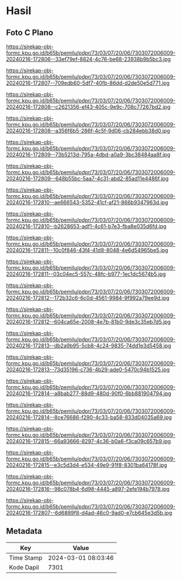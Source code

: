 # Hasil

## Foto C Plano

https://sirekap-obj-formc.kpu.go.id/b65b/pemilu/pdpr/73/03/07/20/06/7303072006009-20240216-172806--33ef79ef-8824-4c76-be68-23938b9b5bc3.jpg

https://sirekap-obj-formc.kpu.go.id/b65b/pemilu/pdpr/73/03/07/20/06/7303072006009-20240216-172807--709edb60-5df7-40fb-86dd-d2de50e5d771.jpg

https://sirekap-obj-formc.kpu.go.id/b65b/pemilu/pdpr/73/03/07/20/06/7303072006009-20240216-172808--c2621356-ef43-405c-9e9c-708c77267bd2.jpg

https://sirekap-obj-formc.kpu.go.id/b65b/pemilu/pdpr/73/03/07/20/06/7303072006009-20240216-172808--a356f6b5-286f-4c5f-9d06-cb284ebb38d0.jpg

https://sirekap-obj-formc.kpu.go.id/b65b/pemilu/pdpr/73/03/07/20/06/7303072006009-20240216-172809--73b5213d-795a-4dbd-a0a9-3bc38484aa8f.jpg

https://sirekap-obj-formc.kpu.go.id/b65b/pemilu/pdpr/73/03/07/20/06/7303072006009-20240216-172809--648b55bc-5aa7-4c31-abd2-85ad11e4486f.jpg

https://sirekap-obj-formc.kpu.go.id/b65b/pemilu/pdpr/73/03/07/20/06/7303072006009-20240216-172810--ae666543-5352-41cf-af21-866b9347963d.jpg

https://sirekap-obj-formc.kpu.go.id/b65b/pemilu/pdpr/73/03/07/20/06/7303072006009-20240216-172810--b2628653-adf1-4c61-b7e3-fba8e035d6fd.jpg

https://sirekap-obj-formc.kpu.go.id/b65b/pemilu/pdpr/73/03/07/20/06/7303072006009-20240216-172811--10c0f846-43f4-41d8-8048-4e6d54965be5.jpg

https://sirekap-obj-formc.kpu.go.id/b65b/pemilu/pdpr/73/03/07/20/06/7303072006009-20240216-172811--03c04ec5-557c-48fc-b977-1ec1dc5674b5.jpg

https://sirekap-obj-formc.kpu.go.id/b65b/pemilu/pdpr/73/03/07/20/06/7303072006009-20240216-172812--172b32c6-6c0d-4561-9984-9f992a79ee9d.jpg

https://sirekap-obj-formc.kpu.go.id/b65b/pemilu/pdpr/73/03/07/20/06/7303072006009-20240216-172812--604ca65e-2008-4e7b-81b0-9de3c35eb7d5.jpg

https://sirekap-obj-formc.kpu.go.id/b65b/pemilu/pdpr/73/03/07/20/06/7303072006009-20240216-172813--db2a9b95-5cb8-4c24-9835-74dd1e3d5458.jpg

https://sirekap-obj-formc.kpu.go.id/b65b/pemilu/pdpr/73/03/07/20/06/7303072006009-20240216-172813--73d35196-c736-4b29-ade0-5470c94b1525.jpg

https://sirekap-obj-formc.kpu.go.id/b65b/pemilu/pdpr/73/03/07/20/06/7303072006009-20240216-172814--a8bab277-88d9-480d-90f0-6bb881904794.jpg

https://sirekap-obj-formc.kpu.go.id/b65b/pemilu/pdpr/73/03/07/20/06/7303072006009-20240216-172814--8ce76686-f290-4c33-ba58-833d04035a69.jpg

https://sirekap-obj-formc.kpu.go.id/b65b/pemilu/pdpr/73/03/07/20/06/7303072006009-20240216-172815--66a93666-8297-4c36-b0a6-f3ca09c657b9.jpg

https://sirekap-obj-formc.kpu.go.id/b65b/pemilu/pdpr/73/03/07/20/06/7303072006009-20240216-172815--e3c5d3d4-e534-49e9-91f8-8301ba64178f.jpg

https://sirekap-obj-formc.kpu.go.id/b65b/pemilu/pdpr/73/03/07/20/06/7303072006009-20240216-172816--98c078b4-6d98-4445-a897-2efe194b7978.jpg

https://sirekap-obj-formc.kpu.go.id/b65b/pemilu/pdpr/73/03/07/20/06/7303072006009-20240216-172807--6d6889f8-d4ad-46c0-9ad0-e7cb645e3d5b.jpg


## Metadata

| Key        | Value               |
| ---------- | ------------------- |
| Time Stamp | 2024-03-01 08:03:46 |
| Kode Dapil | 7301                |



